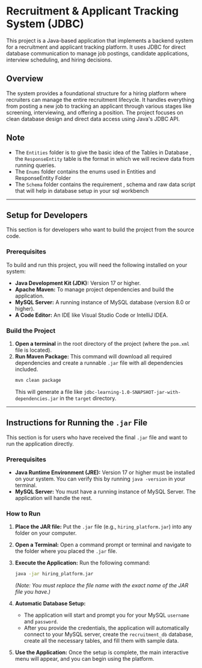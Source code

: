 # Recruitment & Applicant Tracking System (JDBC)

This project is a Java-based application that implements a backend system for a recruitment and applicant tracking
platform. It uses JDBC for direct database communication to manage job postings, candidate applications, interview
scheduling, and hiring decisions.

## Overview

The system provides a foundational structure for a hiring platform where recruiters can manage the entire recruitment
lifecycle. It handles everything from posting a new job to tracking an applicant through various stages like screening,
interviewing, and offering a position. The project focuses on clean database design and direct data access using Java's
JDBC API.

## Note

- The `Entities` folder is to give the basic idea of the Tables in Database , the `ResponseEntity` table is the format in
  which we will recieve data from running queries.
- The `Enums` folder contains the enums used in Entities and ResponseEntity Folder
- The `Schema` folder contains the requirement , schema and raw data script that will help in database setup in your sql
  workbench

---

## Setup for Developers

This section is for developers who want to build the project from the source code.

### Prerequisites

To build and run this project, you will need the following installed on your system:

- **Java Development Kit (JDK):** Version 17 or higher.
- **Apache Maven:** To manage project dependencies and build the application.
- **MySQL Server:** A running instance of MySQL database (version 8.0 or higher).
- **A Code Editor:** An IDE like Visual Studio Code or IntelliJ IDEA.

### Build the Project

1.  **Open a terminal** in the root directory of the project (where the `pom.xml` file is located).
2.  **Run Maven Package:** This command will download all required dependencies and create a runnable `.jar` file with all dependencies included.
    ```bash
    mvn clean package
    ```
    This will generate a file like `jdbc-learning-1.0-SNAPSHOT-jar-with-dependencies.jar` in the `target` directory.

---

## Instructions for Running the `.jar` File

This section is for users who have received the final `.jar` file and want to run the application directly.

### Prerequisites

- **Java Runtime Environment (JRE):** Version 17 or higher must be installed on your system. You can verify this by running `java -version` in your terminal.
- **MySQL Server:** You must have a running instance of MySQL Server. The application will handle the rest.

### How to Run

1.  **Place the JAR file:** Put the `.jar` file (e.g., `hiring_platform.jar`) into any folder on your computer.

2.  **Open a Terminal:** Open a command prompt or terminal and navigate to the folder where you placed the `.jar` file.

3.  **Execute the Application:** Run the following command:
    ```bash
    java -jar hiring_platform.jar
    ```
    *(Note: You must replace the file name with the exact name of the JAR file you have.)*

4.  **Automatic Database Setup:**
    - The application will start and prompt you for your MySQL `username` and `password`.
    - After you provide the credentials, the application will automatically connect to your MySQL server, create the `recruitment_db` database, create all the necessary tables, and fill them with sample data.

5.  **Use the Application:** Once the setup is complete, the main interactive menu will appear, and you can begin using the platform.
